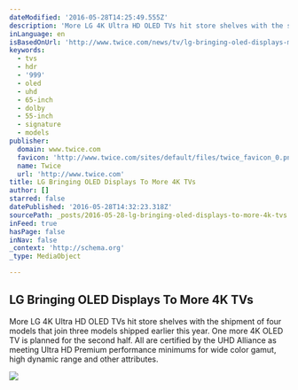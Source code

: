 ```yaml
---
dateModified: '2016-05-28T14:25:49.555Z'
description: 'More LG 4K Ultra HD OLED TVs hit store shelves with the shipment of four models that join three models shipped earlier this year. One more 4K OLED TV is planned for the second half. All are certified by the UHD Alliance as meeting Ultra HD Premium performance minimums for wide color gamut, high dynamic range and other attributes.'
inLanguage: en
isBasedOnUrl: 'http://www.twice.com/news/tv/lg-bringing-oled-displays-more-4k-tvs/61640'
keywords:
  - tvs
  - hdr
  - '999'
  - oled
  - uhd
  - 65-inch
  - dolby
  - 55-inch
  - signature
  - models
publisher:
  domain: www.twice.com
  favicon: 'http://www.twice.com/sites/default/files/twice_favicon_0.png'
  name: Twice
  url: 'http://www.twice.com'
title: LG Bringing OLED Displays To More 4K TVs
author: []
starred: false
datePublished: '2016-05-28T14:32:23.318Z'
sourcePath: _posts/2016-05-28-lg-bringing-oled-displays-to-more-4k-tvs.md
inFeed: true
hasPage: false
inNav: false
_context: 'http://schema.org'
_type: MediaObject

---
```

<article style=""><h1>LG Bringing OLED Displays To More 4K TVs</h1><p>More LG 4K Ultra HD OLED TVs hit store shelves with the shipment of four models that join three models shipped earlier this year. One more 4K OLED TV is planned for the second half. All are certified by the UHD Alliance as meeting Ultra HD Premium performance minimums for wide color gamut, high dynamic range and other attributes.</p><img src="http://www.twice.com/sites/default/files/LG-B6-OLED-Front-Scuba-Infill-w-HDR-Logo_4_3.jpg" /></article>